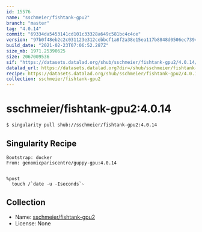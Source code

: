 ```yaml
---
id: 15576
name: "sschmeier/fishtank-gpu2"
branch: "master"
tag: "4.0.14"
commit: "69334da5453141cd101c33328a649c581bc4c4ce"
version: "97b0f48eb2c2c031123e312cebbcf1a8f2a38e15ea117b8848d0506ec739482c"
build_date: "2021-02-23T07:06:52.287Z"
size_mb: 1971.25390625
size: 2067009536
sif: "https://datasets.datalad.org/shub/sschmeier/fishtank-gpu2/4.0.14/2021-02-23-69334da5-97b0f48e/97b0f48eb2c2c031123e312cebbcf1a8f2a38e15ea117b8848d0506ec739482c.sif"
datalad_url: https://datasets.datalad.org?dir=/shub/sschmeier/fishtank-gpu2/4.0.14/2021-02-23-69334da5-97b0f48e/
recipe: https://datasets.datalad.org/shub/sschmeier/fishtank-gpu2/4.0.14/2021-02-23-69334da5-97b0f48e/Singularity
collection: sschmeier/fishtank-gpu2
---
```


# sschmeier/fishtank-gpu2:4.0.14

```bash
$ singularity pull shub://sschmeier/fishtank-gpu2:4.0.14
```

## Singularity Recipe

```singularity
Bootstrap: docker
From: genomicpariscentre/guppy-gpu:4.0.14


%post
  touch /`date -u -Iseconds`~
```

## Collection

 - Name: [sschmeier/fishtank-gpu2](https://github.com/sschmeier/fishtank-gpu2)
 - License: None

